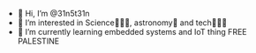 - 👋 Hi, I’m @31n5t31n
- 👀 I’m interested in Science👩🏽‍🔬, astronomy🔭 and tech🧑🏽‍💻
- 🌱 I’m currently learning embedded systems and IoT thing
    FREE PALESTINE

<!---
31n5t31n/31n5t31n is a ✨ special ✨ repository because its `README.md` (this file) appears on your GitHub profile.
You can click the Preview link to take a look at your changes.
--->
